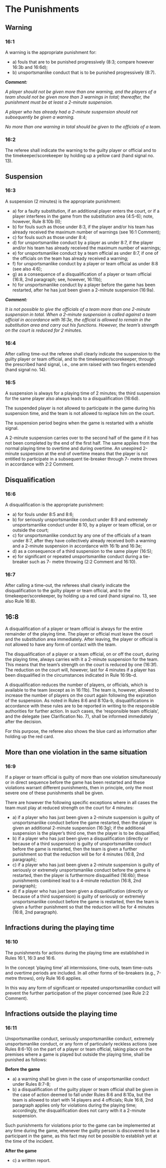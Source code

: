 # The Punishments

## Warning

### 16:1
A warning is the appropriate punishment for:

- a) fouls that are to be punished progressively (8:3; compare however 16:3b and 16:6d);
- b) unsportsmanlike conduct that is to be punished progressively (8:7).

***Comment:***

*A player should not be given more than one warning, and the players of a team should not be
given more than 3 warnings in total; thereafter, the punishment must be at least a 2-minute
suspension.*

*A player who has already had a 2-minute suspension should not subsequently be given a
warning.*

*No more than one warning in total should be given to the officials of a team.*

### 16:2
The referee shall indicate the warning to the guilty player or official and to the
timekeeper/scorekeeper by holding up a yellow card (hand signal no. 13).

## Suspension

### 16:3
A suspension (2 minutes) is the appropriate punishment:

- a) for a faulty substitution, if an additional player enters the court, or if a player interferes
  in the game from the substitution area (4:5-6); note, however, Rule 8:10b (II);
- b) for fouls such as those under 8:3, if the player and/or his team has already received the
  maximum number of warnings (see 16:1 Comment);
- c) for fouls such as those under 8:4;
- d) for unsportsmanlike conduct by a player as under 8:7, if the player and/or his team has
  already received the maximum number of warnings;
- e) for unsportsmanlike conduct by a team official as under 8:7, if one of the officials on
  the team has already received a warning;
- f) for unsportsmanlike conduct by a player or team official as under 8:8 (see also 4:6);
- g) as a consequence of a disqualification of a player or team official (16:8, 2nd
  paragraph; see, however, 16:11b);
- h) for unsportsmanlike conduct by a player before the game has been restarted, after he
  has just been given a 2-minute suspension (16:9a).
  
***Comment:***

*It is not possible to give the officials of a team more than one 2-minute suspension in total.
When a 2-minute suspension is called against a team official in accordance with 16:3e, the
official is allowed to remain in the substitution area and carry out his functions. However, the
team’s strength on the court is reduced for 2 minutes.*

### 16:4
After calling time-out the referee shall clearly indicate the suspension to the guilty
player or team official, and to the timekeeper/scorekeeper, through the prescribed hand
signal, i.e., one arm raised with two fingers extended (hand signal no. 14).

### 16:5
A suspension is always for a playing time of 2 minutes; the third suspension for the
same player also always leads to a disqualification (16:6d).

The suspended player is not allowed to participate in the game during his suspension
time, and the team is not allowed to replace him on the court.

The suspension period begins when the game is restarted with a whistle signal.

A 2-minute suspension carries over to the second half of the game if it has not been
completed by the end of the first half. The same applies from the normal playing time to
overtime and during overtime. An unexpired 2-minute suspension at the end of overtime
means that the player is not entitled to participate in a subsequent tie-breaker through 7-
metre throws in accordance with 2:2 Comment.

## Disqualification

### 16:6
A disqualification is the appropriate punishment:

- a) for fouls under 8:5 and 8:6;
- b) for seriously unsportsmanlike conduct under 8:9 and extremely unsportsmanlike
  conduct under 8:10, by a player or team official, on or outside the court;
- c) for unsportsmanlike conduct by any one of the officials of a team under 8:7, after they
  have collectively already received both a warning and a 2-minute suspension in
  accordance with 16:1b and 16:3e;
- d) as a consequence of a third suspension to the same player (16:5);
- e) for significant or repeated unsportsmanlike conduct during a tie-breaker such as 7-
  metre throwing (2:2 Comment and 16:10).
  
### 16:7
After calling a time-out, the referees shall clearly indicate the disqualification to the
guilty player or team official, and to the timekeeper/scorekeeper, by holding up a red
card (hand signal no. 13, see also Rule 16:8).

## 16:8
A disqualification of a player or team official is always for the entire remainder of the
playing time. The player or official must leave the court and the substitution area
immediately. After leaving, the player or official is not allowed to have any form of
contact with the team.

The disqualification of a player or a team official, on or off the court, during the playing
time, always carries with it a 2-minute suspension for the team. This means that the
team’s strength on the court is reduced by one (16:3f). The reduction on the court will,
however, last for 4 minutes if a player has been disqualified in the circumstances
indicated in Rule 16:9b-d.

A disqualification reduces the number of players, or officials, which is available to the
team (except as in 16:11b). The team is, however, allowed to increase the number of
players on the court again following the expiration of the suspension.
As noted in Rules 8:6 and 8:10a-b, disqualifications in accordance with these rules are
to be reported in writing to the responsible authorities for further action. In such cases,
the ‘responsible team officials’, and the delegate (see Clarification No. 7), shall be
informed immediately after the decision.

For this purpose, the referee also shows the blue card as information after holding up the
red card. 

## More than one violation in the same situation

### 16:9
If a player or team official is guilty of more than one violation simultaneously or in
direct sequence before the game has been restarted and these violations warrant
different punishments, then in principle, only the most severe one of these punishments
shall be given.

There are however the following specific exceptions where in all cases the team must
play at reduced strength on the court for 4 minutes:

- a) if a player who has just been given a 2-minute suspension is guilty of unsportsmanlike
  conduct before the game restarted, then the player is given an additional 2-minute
  suspension (16:3g); if the additional suspension is the player’s third one, then the
  player is to be disqualified;
- b) if a player who has just been given a disqualification (directly or because of a third
  suspension) is guilty of unsportsmanlike conduct before the game is restarted, then the
  team is given a further punishment so that the reduction will be for 4 minutes (16:8,
  2nd paragraph);
- c) if a player who has just been given a 2-minute suspension is guilty of seriously or
  extremely unsportsmanlike conduct before the game is restarted, then the player is
  furthermore disqualified (16:6b); these punishments combined lead to a 4-minute
  reduction (16:8, 2nd paragraph);
- d) if a player who has just been given a disqualification (directly or because of a third
  suspension) is guilty of seriously or extremely unsportsmanlike conduct before the
  game is restarted, then the team is given a further punishment so that the reduction
  will be for 4 minutes (16:8, 2nd paragraph).
  
## Infractions during the playing time

### 16:10
The punishments for actions during the playing time are established in Rules 16:1, 16:3
and 16:6.

In the concept ‘playing time’ all intermissions, time-outs, team time-outs and overtime
periods are included. In all other forms of tie-breakers (e.g., 7-metre throws), only Rule
16:6 applies.

In this way any form of significant or repeated unsportsmanlike conduct will prevent the
further participation of the player concerned (see Rule 2:2 Comment).

## Infractions outside the playing time

### 16:11
Unsportsmanlike conduct, seriously unsportsmanlike conduct, extremely
unsportsmanlike conduct, or any form of particularly reckless actions (see Rules 8:6-10)
on the part of a player or team official, taking place on the premises where a game is
played but outside the playing time, shall be punished as follows:

**Before the game**

- a) a warning shall be given in the case of unsportsmanlike conduct under Rules 8:7-8;
- b) a disqualification of the guilty player or team official shall be given in the case of
  action deemed to fall under Rules 8:6 and 8:10a, but the team is allowed to start with
  14 players and 4 officials; Rule 16:8, 2nd paragraph applies only for violations during
  the playing time; accordingly, the disqualification does not carry with it a 2-minute
  suspension.

Such punishments for violations prior to the game can be implemented at any time during
the game, whenever the guilty person is discovered to be a participant in the game, as this
fact may not be possible to establish yet at the time of the incident.

**After the game**

- c) a written report.
